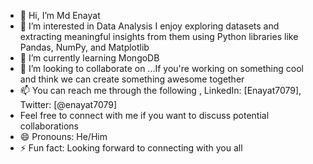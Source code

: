 - 👋 Hi, I’m Md Enayat
- 👀 I’m interested in Data Analysis I enjoy exploring datasets and extracting meaningful insights from them using Python libraries like Pandas, NumPy, and Matplotlib
- 🌱 I’m currently learning MongoDB
- 💞️ I’m looking to collaborate on ...If you're working on something cool and think we can create something awesome together
- 📫 You can reach me through the following  , LinkedIn: [Enayat7079], Twitter: [@enayat7079]
- Feel free to connect with me if you want to discuss potential collaborations 
- 😄 Pronouns: He/Him
- ⚡ Fun fact: Looking forward to connecting with you all

<!---
enayat7079/enayat7079 is a ✨ special ✨ repository because its `README.md` (this file) appears on your GitHub profile.
You can click the Preview link to take a look at your changes.
--->
